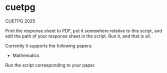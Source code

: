 # cuetpg
CUETPG 2025

Print the response sheet to PDF, put it somewhere relative to this script, and edit the path of your response sheet in the script. Run it, and that is all.

Currently it supports the following papers:
- Mathematics

Run the script corresponding to your paper.
